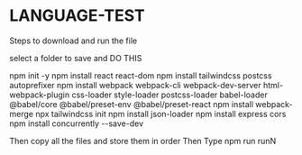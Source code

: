 # LANGUAGE-TEST
Steps to download and run the file 

select a folder to save and DO THIS

npm init -y
npm install react react-dom 
npm install tailwindcss postcss autoprefixer
npm install webpack webpack-cli webpack-dev-server html-webpack-plugin css-loader style-loader postcss-loader babel-loader @babel/core @babel/preset-env @babel/preset-react
npm install webpack-merge 
npx tailwindcss init
npm install json-loader 
npm install express cors
npm install concurrently --save-dev

Then copy all the files and store them in order
Then Type
npm run runN
